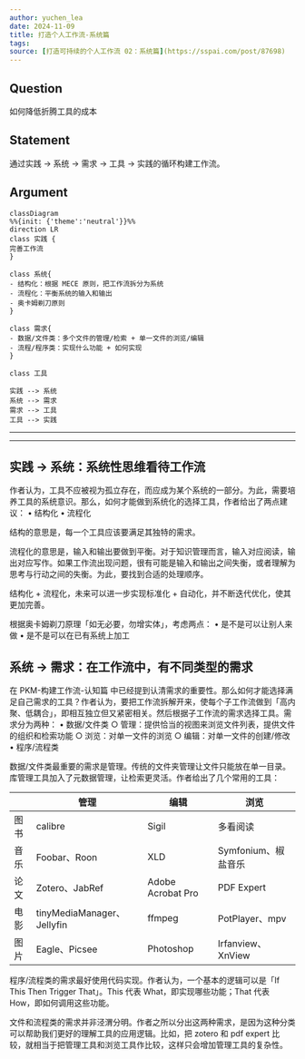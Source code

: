 ```yaml
---
author: yuchen_lea
date: 2024-11-09
title: 打造个人工作流-系统篇 
tags:
source: [打造可持续的个人工作流 02：系统篇](https://sspai.com/post/87698)
---
```


## Question

如何降低折腾工具的成本

## Statement

通过实践 $\rightarrow$ 系统  $\rightarrow$  需求  $\rightarrow$  工具  $\rightarrow$  实践的循环构建工作流。

## Argument

```mermaid
classDiagram
%%{init: {'theme':'neutral'}}%%
direction LR
class 实践 {
完善工作流
}

class 系统{
- 结构化：根据 MECE 原则，把工作流拆分为系统
- 流程化：平衡系统的输入和输出
- 奥卡姆剃刀原则
}

class 需求{
- 数据/文件类：多个文件的管理/检索 + 单一文件的浏览/编辑
- 流程/程序类：实现什么功能 + 如何实现
}

class 工具

实践 --> 系统
系统 --> 需求
需求 --> 工具
工具 --> 实践
```

---
---
## 实践 → 系统：系统性思维看待工作流

作者认为，工具不应被视为孤立存在，而应成为某个系统的一部分​。为此，需要培养工具的系统意识。那么，如何才能做到系统化的选择工具，作者给出了两点建议：
	• 结构化 
	• 流程化

结构的意思是，每一个工具应该要满足其独特的需求。

流程化的意思是，输入和输出要做到平衡。对于知识管理而言，输入对应阅读，输出对应写作。如果工作流出现问题，很有可能是输入和输出之间失衡，或者理解为思考与行动之间的失衡。为此，要找到合适的处理顺序。

结构化 + 流程化，未来可以进一步实现标准化 + 自动化，并不断迭代优化，使其更加完善。

根据奥卡姆剃刀原理「​如无必要，勿增实体​」，考虑两点：
	• 是不是可以让别人来做
	• 是不是可以在已有系统上加工

## 系统 → 需求：在工作流中，有不同类型的需求

在 PKM-构建工作流-认知篇 中已经提到认清需求的重要性。那么如何才能选择满足自己需求的工具？作者认为，要把工作流拆解开来，使每个子工作流做到「高内聚、低耦合」，即相互独立但又紧密相关。然后根据子工作流的需求选择工具。需求分为两种：
	• 数据/文件类
		○ 管理：提供恰当的视图来浏览文件列表，提供文件的组织和检索功能
		○ 浏览：对单一文件的浏览
		○ 编辑：对单一文件的创建/修改
	• 程序/流程类

数据/文件类最重要的需求是管理。传统的文件夹管理让文件只能放在单一目录。库管理工具加入了元数据管理，让检索更灵活。作者给出了几个常用的工具：

|             |     管理                          |     编辑                   |     浏览                   |
|-------------|-----------------------------------|----------------------------|----------------------------|
|     图书    |     calibre                       |     Sigil                  |     多看阅读               |
|     音乐    |     Foobar、Roon                  |     XLD                    |     Symfonium、椒盐音乐    |
|     论文    |     Zotero、JabRef                |     Adobe   Acrobat Pro    |     PDF   Expert           |
|     电影    |     tinyMediaManager、Jellyfin    |     ffmpeg                 |     PotPlayer、mpv         |
|     图片    |     Eagle、Picsee                 |     Photoshop              |     Irfanview、XnView      |

程序/流程类的需求最好使用代码实现。作者认为，一个基本的逻辑可以是「If This Then Trigger That」。This 代表 What，即实现哪些功能；That 代表 How，即如何调用这些功能。

文件和流程类的需求并非泾渭分明。作者之所以分出这两种需求，是因为这种分类可以帮助我们更好的理解工具的应用逻辑。比如，把 zotero 和 pdf expert 比较，就相当于把管理工具和浏览工具作比较，这样只会增加管理工具的复杂性。

